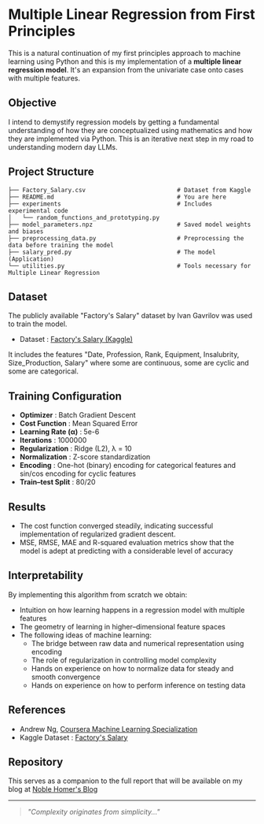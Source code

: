 # Multiple Linear Regression from First Principles

This is a natural continuation of my first principles approach to machine learning using Python and this is my implementation of a **multiple linear regression model**. It's an expansion from the univariate case onto cases with multiple features.


## Objective

I intend to demystify regression models by getting a fundamental understanding of how they are conceptualized using mathematics and how they are implemented via Python. This is an iterative next step in my road to understanding modern day LLMs.


## Project Structure

```
├── Factory_Salary.csv                          # Dataset from Kaggle
├── README.md                                   # You are here
├── experiments                                 # Includes experimental code
│   └── random_functions_and_prototyping.py
├── model_parameters.npz                        # Saved model weights and biases
├── preprocessing_data.py                       # Preprocessing the data before training the model
├── salary_pred.py                              # The model (Application)
└── utilities.py                                # Tools necessary for Multiple Linear Regression
```

## Dataset

The publicly available "Factory's Salary" dataset by Ivan Gavrilov was used to train the model. 

- Dataset :  [Factory's Salary (Kaggle)](https://www.kaggle.com/datasets/ivangavrilove88/factorys-salary)

It includes the features "Date, Profession, Rank, Equipment, Insalubrity, Size_Production, Salary" where some are continuous, some are cyclic and some are categorical. 


## Training Configuration

- **Optimizer**                        : Batch Gradient Descent
- **Cost Function**                    : Mean Squared Error
- **Learning Rate (α)**                : 5e-6
- **Iterations**                       : 1000000
- **Regularization**                   : Ridge (L2), λ = 10
- **Normalization**                    : Z-score standardization
- **Encoding**                         : One-hot (binary) encoding for categorical features and sin/cos encoding for cyclic features
- **Train–test Split**                 : 80/20


## Results

- The cost function converged steadily, indicating successful implementation of regularized gradient descent.
- MSE, RMSE, MAE and R-squared evaluation metrics show that the model is adept at predicting with a considerable level of accuracy


## Interpretability

By implementing this algorithm from scratch we obtain:
- Intuition on how learning happens in a regression model with multiple features
- The geometry of learning in higher–dimensional feature spaces
- The following ideas of machine learning:
    - The bridge between raw data and numerical representation using encoding
    - The role of regularization in controlling model complexity
    - Hands on experience on how to normalize data for steady and smooth convergence
    - Hands on experience on how to perform inference on testing data


## References

- Andrew Ng, [Coursera Machine Learning Specialization](https://www.coursera.org/specializations/machine-learning-introduction)
- Kaggle Dataset    : [Factory's Salary](https://www.kaggle.com/datasets/ivangavrilove88/factorys-salary)


## Repository

This serves as a companion to the full report that will be available on my blog at [Noble Homer's Blog](https://noblehomers.blog)

---

> *"Complexity originates from simplicity..."*